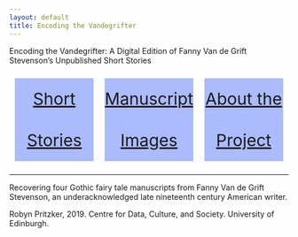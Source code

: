 ```yaml
---
layout: default
title: Encoding the Vandegrifter
---
```


<head>
 
<link rel="stylesheet" href="path/to/balloon.css">
 
  <style>
    .flex-container {
      display: flex;
      justify-content: center;
    }

    .flex-container > div {
      background-color: #ABBBFC;
      width: 100%;
      margin: 10px;
      text-align: center;
      line-height: 75px;
      font-size: 30px;
    }
  </style>
</head>

Encoding the Vandegrifter: A Digital Edition of Fanny Van de Grift Stevenson’s Unpublished Short Stories



<div class="introduction">
  <div class="flex-container">
    <div class="overlay">
     <a href="{{ site.baseurl }}/storiesIndex.html"><span class="caption" style="display:block">Short Stories</span></a>
    </div>
    <div class="overlay">
      <a href="{{ site.baseurl }}/imagesIndex.html"><span class="caption" style="display:block">Manuscript Images</span></a>
    </div>
    <div class="overlay">
      <a href="{{ site.baseurl }}/imagesIndex.html"><span class="caption" style="display:block">About the Project</span></a>
    </div>
  </div>
</div>
<hr />
<p>Recovering four Gothic fairy tale manuscripts from Fanny Van de Grift Stevenson, an underacknowledged late nineteenth century American writer.</p>

 
<span data-balloon="I'm a tooltip." data-balloon-pos="up">Robyn Pritzker, 2019. Centre for Data, Culture, and Society. University of Edinburgh.</span>
